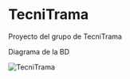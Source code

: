 # TecniTrama
Proyecto del grupo de TecniTrama


Diagrama de la BD

![TecniTrama ](https://github.com/user-attachments/assets/044f40ac-f84e-46c7-9775-be2ce997bf80)

